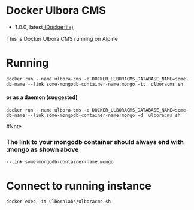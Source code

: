 # Docker Ulbora CMS
- 1.0.0, latest[ (Dockerfile)](https://github.com/Ulbora/docker_alpine_mongodb/blob/1.0.0/Dockerfile)

This is Docker Ulbora CMS running on Alpine


# Running
```
docker run --name ulbora-cms -e DOCKER_ULBORACMS_DATABASE_NAME=some-db-name --link some-mongodb-container-name:mongo -it  ulboracms sh
```
#### or as a daemon (suggested)
```
docker run --name ulbora-cms -e DOCKER_ULBORACMS_DATABASE_NAME=some-db-name --link some-mongodb-container-name:mongo -d  ulboracms sh
```
#Note
### The link to your mongodb container should always end with :mongo as shown above
```
--link some-mongodb-container-name:mongo 
```

# Connect to running instance
```
docker exec -it ulboralabs/ulboracms sh
```

